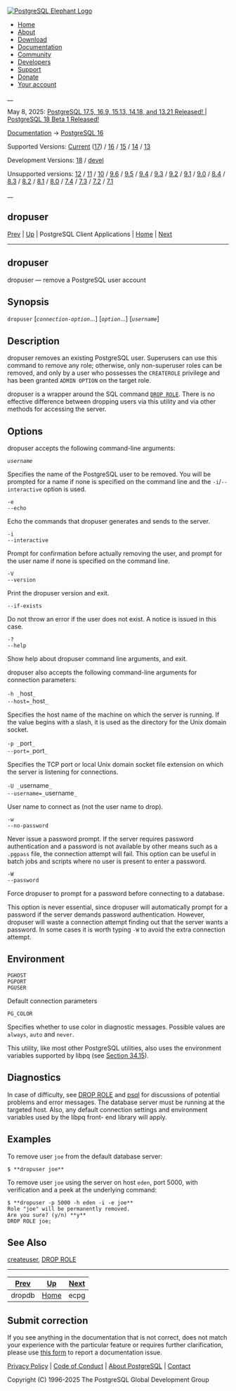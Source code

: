 [ ![PostgreSQL Elephant Logo](/media/img/about/press/elephant.png) ](/)

  * [Home](/ "Home")
  * [About](/about/ "About")
  * [Download](/download/ "Download")
  * [Documentation](/docs/ "Documentation")
  * [Community](/community/ "Community")
  * [Developers](/developer/ "Developers")
  * [Support](/support/ "Support")
  * [Donate](/about/donate/ "Donate")
  * [Your account](/account/ "Your account")

__

May 8, 2025: [ PostgreSQL 17.5, 16.9, 15.13, 14.18, and 13.21 Released! ](/about/news/postgresql-175-169-1513-1418-and-1321-released-3072/) | [ PostgreSQL 18 Beta 1 Released! ](/about/news/postgresql-18-beta-1-released-3070/)

[Documentation](/docs/ "Documentation") -> [PostgreSQL
16](/docs/16/index.html)

Supported Versions: [Current](/docs/current/app-dropuser.html "PostgreSQL 17 -
dropuser") ([17](/docs/17/app-dropuser.html "PostgreSQL 17 - dropuser")) /
[16](/docs/16/app-dropuser.html "PostgreSQL 16 - dropuser") /
[15](/docs/15/app-dropuser.html "PostgreSQL 15 - dropuser") /
[14](/docs/14/app-dropuser.html "PostgreSQL 14 - dropuser") /
[13](/docs/13/app-dropuser.html "PostgreSQL 13 - dropuser")

Development Versions: [18](/docs/18/app-dropuser.html "PostgreSQL 18 -
dropuser") / [devel](/docs/devel/app-dropuser.html "PostgreSQL devel -
dropuser")

Unsupported versions: [12](/docs/12/app-dropuser.html "PostgreSQL 12 -
dropuser") / [11](/docs/11/app-dropuser.html "PostgreSQL 11 - dropuser") /
[10](/docs/10/app-dropuser.html "PostgreSQL 10 - dropuser") /
[9.6](/docs/9.6/app-dropuser.html "PostgreSQL 9.6 - dropuser") /
[9.5](/docs/9.5/app-dropuser.html "PostgreSQL 9.5 - dropuser") /
[9.4](/docs/9.4/app-dropuser.html "PostgreSQL 9.4 - dropuser") /
[9.3](/docs/9.3/app-dropuser.html "PostgreSQL 9.3 - dropuser") /
[9.2](/docs/9.2/app-dropuser.html "PostgreSQL 9.2 - dropuser") /
[9.1](/docs/9.1/app-dropuser.html "PostgreSQL 9.1 - dropuser") /
[9.0](/docs/9.0/app-dropuser.html "PostgreSQL 9.0 - dropuser") /
[8.4](/docs/8.4/app-dropuser.html "PostgreSQL 8.4 - dropuser") /
[8.3](/docs/8.3/app-dropuser.html "PostgreSQL 8.3 - dropuser") /
[8.2](/docs/8.2/app-dropuser.html "PostgreSQL 8.2 - dropuser") /
[8.1](/docs/8.1/app-dropuser.html "PostgreSQL 8.1 - dropuser") /
[8.0](/docs/8.0/app-dropuser.html "PostgreSQL 8.0 - dropuser") /
[7.4](/docs/7.4/app-dropuser.html "PostgreSQL 7.4 - dropuser") /
[7.3](/docs/7.3/app-dropuser.html "PostgreSQL 7.3 - dropuser") /
[7.2](/docs/7.2/app-dropuser.html "PostgreSQL 7.2 - dropuser") /
[7.1](/docs/7.1/app-dropuser.html "PostgreSQL 7.1 - dropuser")

__

dropuser  
---  
[Prev](app-dropdb.html "dropdb")  | [Up](reference-client.html "PostgreSQL Client Applications") | PostgreSQL Client Applications | [Home](index.html "PostgreSQL 16.9 Documentation") |  [Next](app-ecpg.html "ecpg")  
  
* * *

## dropuser

dropuser — remove a PostgreSQL user account

## Synopsis

`dropuser` [_`connection-option`_...] [_`option`_...] [_`username`_]

## Description

dropuser removes an existing PostgreSQL user. Superusers can use this command
to remove any role; otherwise, only non-superuser roles can be removed, and
only by a user who possesses the `CREATEROLE` privilege and has been granted
`ADMIN OPTION` on the target role.

dropuser is a wrapper around the SQL command [`DROP ROLE`](sql-droprole.html
"DROP ROLE"). There is no effective difference between dropping users via this
utility and via other methods for accessing the server.

## Options

dropuser accepts the following command-line arguments:

_`username`_

    

Specifies the name of the PostgreSQL user to be removed. You will be prompted
for a name if none is specified on the command line and the
`-i`/`--interactive` option is used.

`-e`  
`--echo`

    

Echo the commands that dropuser generates and sends to the server.

`-i`  
`--interactive`

    

Prompt for confirmation before actually removing the user, and prompt for the
user name if none is specified on the command line.

`-V`  
`--version`

    

Print the dropuser version and exit.

`--if-exists`

    

Do not throw an error if the user does not exist. A notice is issued in this
case.

`-?`  
`--help`

    

Show help about dropuser command line arguments, and exit.

dropuser also accepts the following command-line arguments for connection
parameters:

`-h _`host`_`  
`--host=_`host`_`

    

Specifies the host name of the machine on which the server is running. If the
value begins with a slash, it is used as the directory for the Unix domain
socket.

`-p _`port`_`  
`--port=_`port`_`

    

Specifies the TCP port or local Unix domain socket file extension on which the
server is listening for connections.

`-U _`username`_`  
`--username=_`username`_`

    

User name to connect as (not the user name to drop).

`-w`  
`--no-password`

    

Never issue a password prompt. If the server requires password authentication
and a password is not available by other means such as a `.pgpass` file, the
connection attempt will fail. This option can be useful in batch jobs and
scripts where no user is present to enter a password.

`-W`  
`--password`

    

Force dropuser to prompt for a password before connecting to a database.

This option is never essential, since dropuser will automatically prompt for a
password if the server demands password authentication. However, dropuser will
waste a connection attempt finding out that the server wants a password. In
some cases it is worth typing `-W` to avoid the extra connection attempt.

## Environment

`PGHOST`  
`PGPORT`  
`PGUSER`

    

Default connection parameters

`PG_COLOR`

    

Specifies whether to use color in diagnostic messages. Possible values are
`always`, `auto` and `never`.

This utility, like most other PostgreSQL utilities, also uses the environment
variables supported by libpq (see [Section 34.15](libpq-envars.html
"34.15. Environment Variables")).

## Diagnostics

In case of difficulty, see [DROP ROLE](sql-droprole.html "DROP ROLE") and
[psql](app-psql.html "psql") for discussions of potential problems and error
messages. The database server must be running at the targeted host. Also, any
default connection settings and environment variables used by the libpq front-
end library will apply.

## Examples

To remove user `joe` from the default database server:

    
    
    $ **dropuser joe**
    

To remove user `joe` using the server on host `eden`, port 5000, with
verification and a peek at the underlying command:

    
    
    $ **dropuser -p 5000 -h eden -i -e joe**
    Role "joe" will be permanently removed.
    Are you sure? (y/n) **y**
    DROP ROLE joe;
    

## See Also

[createuser](app-createuser.html "createuser"), [DROP ROLE](sql-droprole.html
"DROP ROLE")

* * *

[Prev](app-dropdb.html "dropdb")  | [Up](reference-client.html "PostgreSQL Client Applications") |  [Next](app-ecpg.html "ecpg")  
---|---|---  
dropdb  | [Home](index.html "PostgreSQL 16.9 Documentation") |  ecpg  
  
## Submit correction

If you see anything in the documentation that is not correct, does not match
your experience with the particular feature or requires further clarification,
please use [this form](/account/comments/new/16/app-dropuser.html/) to report
a documentation issue.

[Privacy Policy](/about/privacypolicy) | [Code of Conduct](/about/policies/coc/) | [About PostgreSQL](/about/) | [Contact](/about/contact/)  

Copyright (C) 1996-2025 The PostgreSQL Global Development Group

